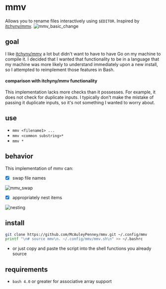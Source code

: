 
# mmv
Allows you to rename files interactively using `$EDITOR`. Inspired by [itchyny/mmv](https://github.com/itchyny/mmv).
![mmv_basic_change](https://user-images.githubusercontent.com/59481467/143089045-19c01b41-f682-4391-a90f-faad99439a78.gif)




## goal
I like [itchyny/mmv](https://github.com/itchyny/mmv) a lot but didn't want to have to have Go on my machine to compile
it. I decided that I wanted that functionality to be in a language that my machine was more likely to understand
immediately upon a new install, so I attempted to reimplement those features in Bash.

#### comparison with itchyny/mmv functionality
This implementation lacks more checks than it possesses. For example, it does not check for duplicate inputs. I typically don't make the mistake of passing it duplicate inputs, so it's not something I wanted to worry about.




## use
- `mmv <filename1> ...`
- `mmv <common substring>*`
- `mmv *`




## behavior
This implementation of mmv can:

- [X] swap file names

![mmv_swap](https://user-images.githubusercontent.com/59481467/143089095-6bee9a87-185d-4e87-8af5-e40dbd7b2742.gif)


- [X] appropriately nest items

![nesting](https://user-images.githubusercontent.com/59481467/143089178-05fe9d18-aed8-4370-ab75-d5da95974680.gif)




## install
```bash
git clone https://github.com/McAuleyPenney/mmv.git ~/.config/mmv
printf "\n# source mmv\n. ~/.config/mmv/mmv.sh\n" >> ~/.bashrc
```
- or just copy and paste the script into the shell functions you already source




## requirements
- `bash 4.0` or greater for associative array support

